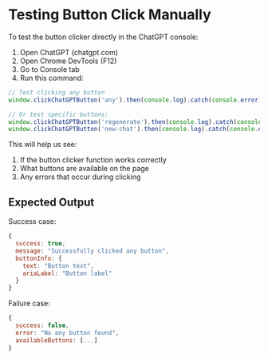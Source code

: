 # Testing Button Click Manually

To test the button clicker directly in the ChatGPT console:

1. Open ChatGPT (chatgpt.com)
2. Open Chrome DevTools (F12)
3. Go to Console tab
4. Run this command:

```javascript
// Test clicking any button
window.clickChatGPTButton('any').then(console.log).catch(console.error);

// Or test specific buttons:
window.clickChatGPTButton('regenerate').then(console.log).catch(console.error);
window.clickChatGPTButton('new-chat').then(console.log).catch(console.error);
```

This will help us see:
1. If the button clicker function works correctly
2. What buttons are available on the page
3. Any errors that occur during clicking

## Expected Output

Success case:
```javascript
{
  success: true,
  message: "Successfully clicked any button",
  buttonInfo: {
    text: "Button text",
    ariaLabel: "Button label"
  }
}
```

Failure case:
```javascript
{
  success: false,
  error: "No any button found",
  availableButtons: [...]
}
```